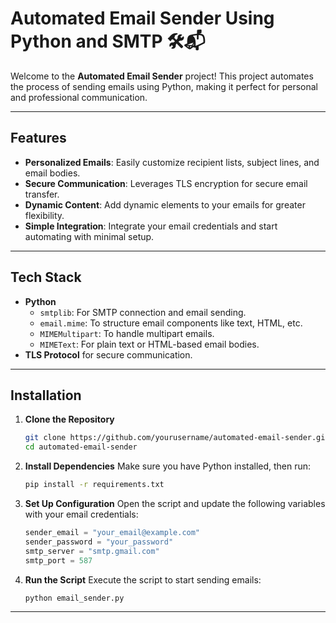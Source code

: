 # Automated Email Sender Using Python and SMTP 🛠️📬

Welcome to the **Automated Email Sender** project! This project automates the process of sending emails using Python, making it perfect for personal and professional communication.

---

## Features

- **Personalized Emails**: Easily customize recipient lists, subject lines, and email bodies.
- **Secure Communication**: Leverages TLS encryption for secure email transfer.
- **Dynamic Content**: Add dynamic elements to your emails for greater flexibility.
- **Simple Integration**: Integrate your email credentials and start automating with minimal setup.

---

## Tech Stack

- **Python**
  - `smtplib`: For SMTP connection and email sending.
  - `email.mime`: To structure email components like text, HTML, etc.
  - `MIMEMultipart`: To handle multipart emails.
  - `MIMEText`: For plain text or HTML-based email bodies.
- **TLS Protocol** for secure communication.

---

## Installation

1. **Clone the Repository**
   ```bash
   git clone https://github.com/yourusername/automated-email-sender.git
   cd automated-email-sender
   ```

2. **Install Dependencies**
   Make sure you have Python installed, then run:
   ```bash
   pip install -r requirements.txt
   ```

3. **Set Up Configuration**
   Open the script and update the following variables with your email credentials:
   ```python
   sender_email = "your_email@example.com"
   sender_password = "your_password"
   smtp_server = "smtp.gmail.com"
   smtp_port = 587
   ```

4. **Run the Script**
   Execute the script to start sending emails:
   ```bash
   python email_sender.py
   ```

---
